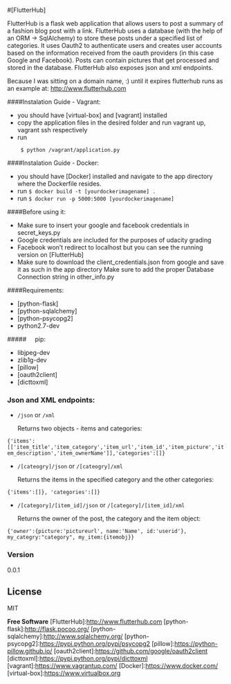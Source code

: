 #[FlutterHub]

FlutterHub is a flask web application that allows users to post a summary of a fashion blog post with a link.
FlutterHub uses a database (with the help of an ORM -> SqlAlchemy) to store these posts under a specified list of categories.
It uses Oauth2 to authenticate users and creates user accounts based on the information received from the oauth providers (in this case Google and Facebook).
Posts can contain pictures that get processed and stored in the database.
FlutterHub also exposes json and xml endpoints.

Because I was sitting on a domain name, :) until it expires flutterhub runs as an example at:
http://www.flutterhub.com


####Instalation Guide - Vagrant:
  - you should have [virtual-box] and [vagrant] installed
  - copy the application files in the desired folder and run vagrant up, vagrant ssh respectively
  - run 
	```
	 $ python /vagrant/application.py
	```

####Instalation Guide - Docker:
  - you should have [Docker] installed and navigate to the app directory where the Dockerfile resides.
  - run 
        ```$ docker build -t [yourdockerimagename] .```
  - run 
        ```$ docker run -p 5000:5000 [yourdockerimagename]```

####Before using it:
  - Make sure to insert your google and facebook credentials in secret_keys.py
  - Google credentials are included for the purposes of udacity grading
  - Facebook won’t redirect to localhost but you can see the running version on [FlutterHub]
  - Make sure to download the client_credentials.json from google and save it as such in the app directory
	Make sure to add the proper Database Connection string in other_info.py
	
####Requirements:
  - [python-flask]
  - [python-sqlalchemy]
  - [python-psycopg2] 
  - python2.7-dev
    
    
#####&nbsp;&nbsp;&nbsp;&nbsp;&nbsp;pip:

  - libjpeg-dev
  - zlib1g-dev
  - [pillow]
  - [oauth2client]
  - [dicttoxml]


### Json and XML endpoints:
  - `/json` or `/xml`
  
     Returns two objects - items and categories:
   
`{'items':[['item_title','item_category','item_url','item_id','item_picture','item_description','item_ownerName']],'categories':[]}`
  - `/[cateogry]/json` or `/[cateogry]/xml`
  
     Returns the items in the specified category and the other categories: 

  `{'items':[]}, 'categories':[]}`
  - `/[category]/[item_id]/json` or `/[category]/[item_id]/xml`
  
     Returns the owner of the post, the category and the item object:
  
`{'owner':{picture:'pictureurl', name:'Name', id:'userid'}, my_categry:"category", my_item:{itemobj}}`

### Version
0.0.1


License
----

MIT


**Free Software**
[FlutterHub]:http://www.flutterhub.com
[python-flask]:http://flask.pocoo.org/
[python-sqlalchemy]:http://www.sqlalchemy.org/
[python-psycopg2]:https://pypi.python.org/pypi/psycopg2
[pillow]:https://python-pillow.github.io/
[oauth2client]:https://github.com/google/oauth2client
[dicttoxml]:https://pypi.python.org/pypi/dicttoxml
[vagrant]:https://www.vagrantup.com/
[Docker]:https://www.docker.com/
[virtual-box]:https://www.virtualbox.org

